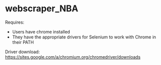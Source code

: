 # webscraper_NBA
Requires: 
- Users have chrome installed
- They have the appropriate drivers for Selenium to work with Chrome in their PATH 

Driver download: https://sites.google.com/a/chromium.org/chromedriver/downloads
